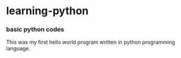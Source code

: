 # learning-python
### basic python codes

This was my first hello world program written in python programming language.
